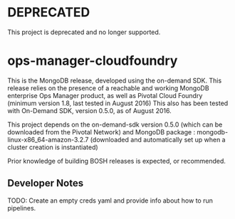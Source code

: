 # DEPRECATED
This project is deprecated and no longer supported.

# ops-manager-cloudfoundry
This is the MongoDB release, developed using the on-demand SDK.
This release relies on the presence of a reachable and working MongoDB enterprise Ops Manager product, as well as Pivotal Cloud Foundry (minimum version 1.8, last tested in August 2016)
This also has been tested with On-Demand SDK, version 0.5.0, as of August 2016.

This project depends on the on-demand-sdk version 0.5.0 (which can be downloaded from the Pivotal Network) and MongoDB package : mongodb-linux-x86_64-amazon-3.2.7 (downloaded and automatically set up when a cluster creation is instantiated)

Prior knowledge of building BOSH releases is expected, or recommended.


## Developer Notes

TODO: Create an empty creds yaml and provide info about how to run pipelines.

